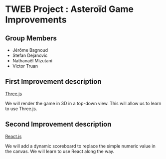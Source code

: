 # TWEB Project : Asteroïd Game Improvements


## Group Members

* Jérôme Bagnoud
* Stefan Dejanovic
* Nathanaël Mizutani
* Victor Truan


## First Improvement description 

[Three.js](https://threejs.org/)

We will render the game in 3D in a top-down view.
This will allow us to learn to use Three.js.

## Second Improvement description

[React.js](https://reactjs.org/)

We will add a dynamic scoreboard to replace the simple numeric value in the canvas.
We will learn to use React along the way.

